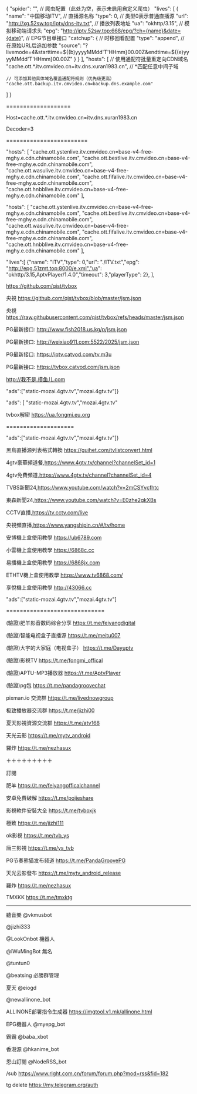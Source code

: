 {
  "spider": "",  // 爬虫配置（此处为空，表示未启用自定义爬虫）
  "lives": [
    {
      "name": "中国移动ITV",  // 直播源名称
      "type": 0,             // 类型0表示普通直播源
      "url": "http://xg.52sw.top/iptv/dns-itv.txt",  // 播放列表地址
      "ua": "okhttp/3.15",   // 模拟移动端请求头
      "epg": "http://iptv.52sw.top:668/epg/?ch={name}&date={date}",  // EPG节目单接口
      "catchup": {  // 时移回看配置
        "type": "append",  // 在原始URL后追加参数
        "source": "?livemode=4&starttime=${(b)yyyyMMdd'T'HHmm}00.00Z&endtime=${(e)yyyyMMdd'T'HHmm}00.00Z"
      }
    }
  ],
  "hosts": [
    // 使用通配符批量重定向CDN域名
    "cache.ott.*.itv.cmvideo.cn=itv.dns.xuran1983.cn",  // *匹配任意中间子域
    
    // 可添加其他具体域名覆盖通配符规则（优先级更高）
    "cache.ott.backup.itv.cmvideo.cn=backup.dns.example.com"
  ]
}

===================

Host=cache.ott.*.itv.cmvideo.cn=itv.dns.xuran1983.cn

Decoder=3

========================

"hosts": [
			"cache.ott.ystenlive.itv.cmvideo.cn=base-v4-free-mghy.e.cdn.chinamobile.com",
			"cache.ott.bestlive.itv.cmvideo.cn=base-v4-free-mghy.e.cdn.chinamobile.com",
			"cache.ott.wasulive.itv.cmvideo.cn=base-v4-free-mghy.e.cdn.chinamobile.com",
			"cache.ott.fifalive.itv.cmvideo.cn=base-v4-free-mghy.e.cdn.chinamobile.com",
			"cache.ott.hnbblive.itv.cmvideo.cn=base-v4-free-mghy.e.cdn.chinamobile.com"
		],



"hosts": [
        "cache.ott.ystenlive.itv.cmvideo.cn=base-v4-free-mghy.e.cdn.chinamobile.com",
        "cache.ott.bestlive.itv.cmvideo.cn=base-v4-free-mghy.e.cdn.chinamobile.com",
        "cache.ott.wasulive.itv.cmvideo.cn=base-v4-free-mghy.e.cdn.chinamobile.com",
        "cache.ott.fifalive.itv.cmvideo.cn=base-v4-free-mghy.e.cdn.chinamobile.com",
        "cache.ott.hnbblive.itv.cmvideo.cn=base-v4-free-mghy.e.cdn.chinamobile.com"
],


"lives":[
{"name": "ITV","type": 0,"url": "./ITV.txt","epg": "http://epg.51zmt.top:8000/e.xml","ua": "okhttp/3.15,AptvPlayer/1.4.0","timeout": 3,"playerType": 2},
],

https://github.com/qist/tvbox

央視 https://github.com/qist/tvbox/blob/master/jsm.json

央視 https://raw.githubusercontent.com/qist/tvbox/refs/heads/master/jsm.json

PG最新接口: http://www.fish2018.us.kg/p/jsm.json

PG最新接口: http://weixiao911.com:5522/2025/jsm.json

PG最新接口: https://iptv.catvod.com/tv.m3u

PG最新接口: https://tvbox.catvod.com/jsm.json

http://我不是.摸鱼儿.com

"ads":["static-mozai.4gtv.tv","mozai.4gtv.tv"]}

"ads": [
    "static-mozai.4gtv.tv","mozai.4gtv.tv"

tvbox解密 https://ua.fongmi.eu.org

====================

"ads":["static-mozai.4gtv.tv","mozai.4gtv.tv"]}

黑鳥直播源列表格式轉換 https://guihet.com/tvlistconvert.html

4gtv豪華頻道餐,https://www.4gtv.tv/channel?channelSet_id=1

4gtv免費頻道,https://www.4gtv.tv/channel?channelSet_id=4

TVBS新聞24,https://www.youtube.com/watch?v=2mCSYvcfhtc

東森新聞24,https://www.youtube.com/watch?v=E0zhe2gkXBs

CCTV直播,https://tv.cctv.com/live

央視頻直播,https://www.yangshipin.cn/#/tv/home

安博機上盒使用教學 https://ub6789.com

小雲機上盒使用教學 https://6868c.cc

易播機上盒使用教學 https://6868jx.com

ETHTV機上盒使用教學 https://www.tv6868.com/

享悅機上盒使用教學
http://43066.cc

"ads":["static-mozai.4gtv.tv","mozai.4gtv.tv"]

=============================

(驗證)肥羊影音数码综合分享 https://t.me/feiyangdigital

(驗證)智能电视盒子直播源 https://t.me/meitu007

(驗證)大宇的大家庭（电视盒子） https://t.me/Dayuptv

(驗證)影視TV https://t.me/fongmi_offical

(驗證)APTU-MP3播放器 https://t.me/AptvPlayer

(驗證)pg包 https://t.me/pandagroovechat

pixman.io 交流群 https://t.me/livednowgroup

极致播放器交流群 https://t.me/jizhi00

夏天影視資源交流群 https://t.me/atv168

天光云影 https://t.me/mytv_android

羅炸 https://t.me/nezhasux

＋＋＋＋＋＋＋＋＋

訂閱

肥羊 https://t.me/feiyangofficalchannel

安卓免費破解 https://t.me/pojieshare

影視軟件安裝大全 https://t.me/tvboxjk

極致 https://t.me/jizhi111

ok影視 https://t.me/tvb_ys

唐三影視 https://t.me/ys_tvb

PG节奏熊猫发布频道 https://t.me/PandaGroovePG

天光云影發布 https://t.me/mytv_android_release

羅炸 https://t.me/nezhasux

TMXKK https://t.me/tmxktg

********
聽音樂 @vkmusbot

@jizhi333

@LookOnbot 機器人

@iWuMingBot 無名

@tuntun0

@beatsing 必勝群管理

夏天 @eiogd

@newallinone_bot

ALLINONE部署指令生成器
https://imgtool.v1.mk/allinone.html

EPG機器人 @myepg_bot

霸霸 @baba_xbot

香港源 @hkanime_bot

恩山訂閱 @NodeRSS_bot

/sub https://www.right.com.cn/forum/forum.php?mod=rss&fid=182

tg delete https://my.telegram.org/auth

